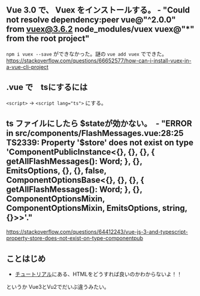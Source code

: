 ## Vue 3.0 で、 Vuex をインストールする。 - "Could not resolve dependency:peer vue@"^2.0.0" from vuex@3.6.2 node_modules/vuex vuex@"*" from the root project"

`npm i vuex --save` ができなかった。謎の `vue add vuex` でできた。
https://stackoverflow.com/questions/66652577/how-can-i-install-vuex-in-a-vue-cli-project

## .vue で　tsにするには

`<script>` -> `<script lang="ts">` にする。


## ts ファイルにしたら $stateが効かない。　- "ERROR in src/components/FlashMessages.vue:28:25 TS2339: Property '$store' does not exist on type 'ComponentPublicInstance<{}, {}, {}, { getAllFlashMessages(): Word; }, {}, EmitsOptions, {}, {}, false, ComponentOptionsBase<{}, {}, {}, { getAllFlashMessages(): Word; }, {}, ComponentOptionsMixin, ComponentOptionsMixin, EmitsOptions, string, {}>>'."

https://stackoverflow.com/questions/64412243/vue-js-3-and-typescript-property-store-does-not-exist-on-type-componentpub

## ことはじめ

* [チュートリアル](https://v3.ja.vuejs.org/guide/introduction.html#%E3%82%B3%E3%83%B3%E3%83%9B%E3%82%9A%E3%83%BC%E3%83%8D%E3%83%B3%E3%83%88%E3%81%AB%E3%82%88%E3%82%8B%E6%A7%8B%E6%88%90)にある、HTMLをどうすれば良いのかわからないよ！！

というか Vue3とVu2でだいぶ違うみたい。

